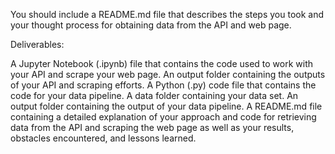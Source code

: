 You should include a README.md file that describes the steps you took and your thought process for obtaining data from the API and web page.

Deliverables:

A Jupyter Notebook (.ipynb) file that contains the code used to work with your API and scrape your web page.
An output folder containing the outputs of your API and scraping efforts.
A Python (.py) code file that contains the code for your data pipeline.
A data folder containing your data set.
An output folder containing the output of your data pipeline.
A README.md file containing a detailed explanation of your approach and code for retrieving data from the API and scraping the web page as well as your results, obstacles encountered, and lessons learned.